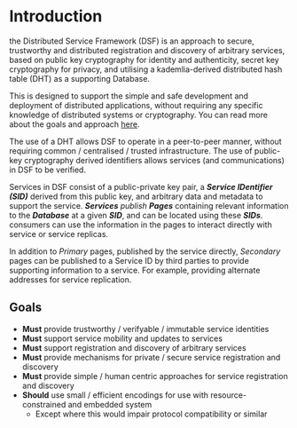 # Introduction

the Distributed Service Framework (DSF) is an approach to secure, trustworthy and distributed registration and discovery of arbitrary services, based on public key cryptography for identity and authenticity, secret key cryptography for privacy, and utilising a kademlia-derived distributed hash table \(DHT\) as a supporting Database.

This is designed to support the simple and safe development and deployment of distributed applications, without requiring any specific knowledge of distributed systems or cryptography. You can read more about the goals and approach [here](https://drive.google.com/open?id=1-RFdQuVXcE5GmVBgtxzvZzFpKU0OnxE6).

The use of a DHT allows DSF to operate in a peer-to-peer manner, without requiring common / centralised / trusted infrastructure. The use of public-key cryptography derived identifiers allows services \(and communications\) in DSF to be verified.

Services in DSF consist of a public-private key pair, a _**Service IDentifier \(SID\)**_ derived from this public key, and arbitrary data and metadata to support the service. _**Services**_ _publish_ _**Pages**_ containing relevant information to the _**Database**_ at a given _**SID**_, and can be located using these _**SIDs**_.
consumers can use the information in the pages to interact directly with service or service replicas.

In addition to _Primary_ pages, published by the service directly, _Secondary_ pages can be published to a Service ID by third parties to provide supporting information to a service. For example, providing alternate addresses for service replication.

## Goals

* **Must** provide trustworthy / verifyable / immutable service identities
* **Must** support service mobility and updates to services
* **Must** support registration and discovery of arbitrary services
* **Must** provide mechanisms for private / secure service registration and discovery
* **Must** provide simple / human centric approaches for service registration and discovery
* **Should** use small / efficient encodings for use with resource-constrained and embedded system
  * Except where this would impair protocol compatibility or similar



